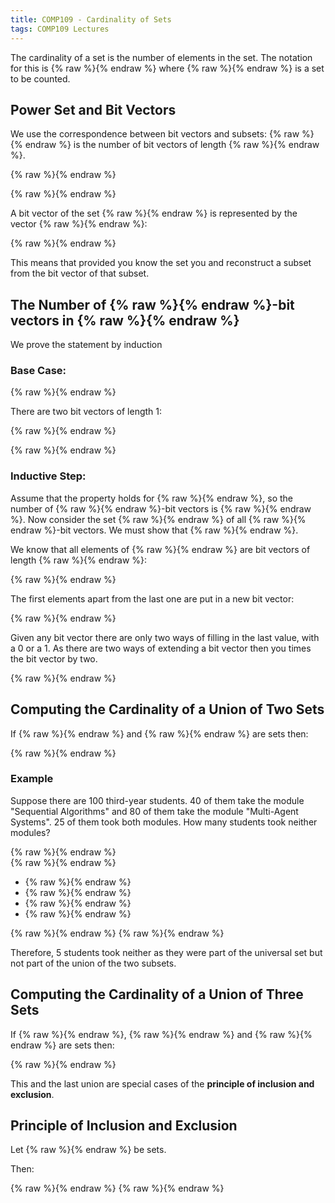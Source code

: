 ```yaml
---
title: COMP109 - Cardinality of Sets
tags: COMP109 Lectures
---
```

The cardinality of a set is the number of elements in the set. The notation for this is {% raw %}<![CDATA[\(\vert A\vert\)]]>{% endraw %} where {% raw %}<![CDATA[\(A\)]]>{% endraw %} is a set to be counted.

## Power Set and Bit Vectors
We use the correspondence between bit vectors and subsets: {% raw %}<![CDATA[\(\left\vert  \text{\textit{Pow}}(A)\right\vert\)]]>{% endraw %} is the number of bit vectors of length {% raw %}<![CDATA[\(n\)]]>{% endraw %}.

{% raw %}<![CDATA[\[A\ s.t \left\vert  A \right\vert  = n,\ S_n = \langle\ldots\rangle\]]]>{% endraw %}

{% raw %}<![CDATA[\[B \subseteq A \rightarrow X_b = \underbrace{\left[\frac{0}{1},\ldots,\frac{0}{1}\right]}_n\]]]>{% endraw %}

A bit vector of the set {% raw %}<![CDATA[\(C\)]]>{% endraw %} is represented by the vector {% raw %}<![CDATA[\(X_C\)]]>{% endraw %}:

{% raw %}<![CDATA[\[X_c=\left[\ldots\right] \rightarrow C\]]]>{% endraw %}

This means that provided you know the set you and reconstruct a subset from the bit vector of that subset.

## The Number of {% raw %}<![CDATA[\(n\)]]>{% endraw %}-bit vectors in {% raw %}<![CDATA[\(2^n\)]]>{% endraw %}
We prove the statement by induction
### Base Case:
{% raw %}<![CDATA[\(n=1\)]]>{% endraw %}

There are two bit vectors of length 1:

{% raw %}<![CDATA[\(\left[0\right], \left[1\right]\)]]>{% endraw %}

{% raw %}<![CDATA[\(2^1=2\)]]>{% endraw %}

### Inductive Step:
Assume that the property holds for {% raw %}<![CDATA[\(n=m\)]]>{% endraw %}, so the number of {% raw %}<![CDATA[\(m\)]]>{% endraw %}-bit vectors is {% raw %}<![CDATA[\(2^m\)]]>{% endraw %}. Now consider the set {% raw %}<![CDATA[\(B\)]]>{% endraw %} of all {% raw %}<![CDATA[\((m+1)\)]]>{% endraw %}-bit vectors. We must show that {% raw %}<![CDATA[\(\left\vert B\right\vert =2^{m+1}\)]]>{% endraw %}.

We know that all elements of {% raw %}<![CDATA[\(B\)]]>{% endraw %} are bit vectors of length {% raw %}<![CDATA[\(m+1\)]]>{% endraw %}:

{% raw %}<![CDATA[\[\underbrace{\left[\hspace{0.5cm},\right]}_{m+1}\in B\]]]>{% endraw %}

The first elements apart from the last one are put in a new bit vector:

{% raw %}<![CDATA[\[\underbrace{\left[\ldots\right]}_m\]]]>{% endraw %}

Given any bit vector there are only two ways of filling in the last value, with a 0 or a 1. As there are two ways of extending a bit vector then you times the bit vector by two.

{% raw %}<![CDATA[\[\left\vert  B \right\vert  = 2 \times 2^m = 2^{m+1}\]]]>{% endraw %}

## Computing the Cardinality of a Union of Two Sets
If {% raw %}<![CDATA[\(A\)]]>{% endraw %} and {% raw %}<![CDATA[\(B\)]]>{% endraw %} are sets then:

{% raw %}<![CDATA[\[\left\vert  A \cup B \right\vert  = \left\vert  A \right\vert  + \left\vert  B \right\vert  - \left\vert  A\cap B \right\vert \]]]>{% endraw %}

### Example
Suppose there are 100 third-year students. 40 of them take the module "Sequential Algorithms" and 80 of them take the module "Multi-Agent Systems". 25 of them took both modules. How many students took neither modules?

{% raw %}<![CDATA[\(S=\{s\in \text{Student} \vert  s \text{ takes Seq. Alg.}\}\)]]>{% endraw %}  
{% raw %}<![CDATA[\(M=\{s\in \text{Student} \vert  s \text{ takes Mult. Agent Systems}\}\)]]>{% endraw %}

* {% raw %}<![CDATA[\(\vert \text{Students}\vert  =100\)]]>{% endraw %}
* {% raw %}<![CDATA[\(\vert S\vert =40\)]]>{% endraw %}
* {% raw %}<![CDATA[\(\vert M\vert  = 80\)]]>{% endraw %}
* {% raw %}<![CDATA[\(\vert S\cap M\vert  =25\)]]>{% endraw %}

{% raw %}<![CDATA[\(40+80-25=95=\vert S\cup M\vert \)]]>{% endraw %}
{% raw %}<![CDATA[\(\vert \sim(S\cup M)\vert =100-95=5\)]]>{% endraw %}

Therefore, 5 students took neither as they were part of the universal set but not part of the union of the two subsets.

## Computing the Cardinality of a Union of Three Sets
If {% raw %}<![CDATA[\(A\)]]>{% endraw %}, {% raw %}<![CDATA[\(B\)]]>{% endraw %} and {% raw %}<![CDATA[\(C\)]]>{% endraw %} are sets then:

{% raw %}<![CDATA[\[\vert A\cup B \cup C\vert = \vert A\vert  +\vert B\vert  + \vert C\vert  - \vert A\cap B\vert -\vert A\cap C\vert  - \vert B\cap C\vert  + \vert A\cap B\cap C\vert \]]]>{% endraw %}

This and the last union are special cases of the **principle of inclusion and exclusion**.

## Principle of Inclusion and Exclusion
Let {% raw %}<![CDATA[\(A_1,A_2,\ldots,A_n\)]]>{% endraw %} be sets.

Then:

{% raw %}<![CDATA[\[\left\vert A_1\cup\ldots\cup A_n\right\vert =\sum_{1\leq k\leq n} \left\vert A_i\right\vert -\sum_{1\leq j\leq k\leq n} \left\vert A_j \cap A_k\right\vert +\sum_{1\leq i\leq j\leq k\leq n} \left\vert A_i \cap A_j \cap A_k\right\vert \]]]>{% endraw %}
{% raw %}<![CDATA[\[-...+(-1)^{n-1}\left\vert A_1\cap\ldots\cap A_n\right\vert \]]]>{% endraw %}
